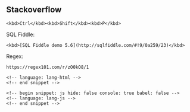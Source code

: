 Stackoverflow
-

````
<kbd>Ctrl</kbd><kbd>Shift</kbd><kbd>P</kbd>
````

SQL Fiddle:
````
<kbd>[SQL Fiddle demo 5.6](http://sqlfiddle.com/#!9/0a259/23)</kbd>
````

Regex:
````
https://regex101.com/r/zO0kO8/1
````

````
<!-- language: lang-html -->
<!-- end snippet -->

<!-- begin snippet: js hide: false console: true babel: false -->
<!-- language: lang-js -->
<!-- end snippet -->
````
